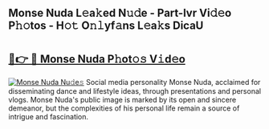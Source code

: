 ## Monse Nuda L𝚎a𝚔ed N𝚞𝚍e - Part-lvr Vi𝚍𝚎o P𝚑𝚘tos - H𝚘𝚝 O𝚗𝚕yf𝚊ns L𝚎a𝚔s DicaU

# <h2><a href="http://kfeerb8.oniu.top/?m=Monse+Nuda">🔗👉 🔴 Monse Nuda P𝚑ot𝚘𝚜 V𝚒d𝚎o</a></h2>

[![Monse Nuda Nu𝚍e𝚜](https://i.imgur.com/0qMVB7G.gif)](http://kfeerb8.oniu.top/?m=Monse+Nuda)
Social media personality Monse Nuda, acclaimed for disseminating dance and lifestyle ideas, through presentations and personal vlogs. Monse Nuda's public image is marked by its open and sincere demeanor, but the complexities of his personal life remain a source of intrigue and fascination.  

